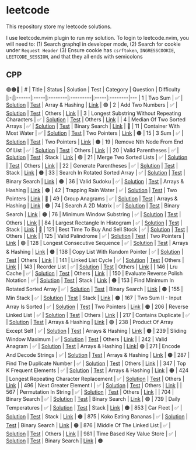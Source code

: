 # leetcode

This repository store my leetcode solutions.

I use leetcode.nvim plugin to run my solution.
To login to leetcode.nvim, you will need to:
(1) Search graphql in developer mode,
(2) Search for cookie under `Request Header`
(3) Ensure cookie has `csrftoken`, `INGRESSCOOKIE`, `LEETCODE_SESSION`, and that they all ends with semicolons

## CPP

🟢🟠🔴
| # | Title | Status | Solution | Test | Category | Question | Difficulty
|:-:|:------|:-----|:--------|:---------|:-----|:--------|---
| 1 | Two Sum | ✅ | [Solution](./solutions/cpp/include/1two_sum.hpp) | [Test](./solutions/cpp/tests/1two_sum_test.cpp) | Array & Hashing | [Link](https://leetcode.com/problems/two-sum/) | 🟢
| 2 | Add Two Numbers | ✅ | [Solution](./solutions/cpp/include/2add_two_numbers.hpp) | [Test](./solutions/cpp/tests/2add_two_numbers_test.cpp) | Others | [Link](https://leetcode.com/problems/add-two-numbers/) | 
| 3 | Longest Substring Without Repeating Characters | ✅ | [Solution](./solutions/cpp/include/3longest_substring_without_repeating_characters.hpp) | [Test](./solutions/cpp/tests/3longest_substring_without_repeating_characters_test.cpp) | Others | [Link](https://leetcode.com/problems/longest-substring-without-repeating-characters/) | 
| 4 | Median Of Two Sorted Arrays | ✅ | [Solution](./solutions/cpp/include/4median_of_two_sorted_arrays.hpp) | [Test](./solutions/cpp/tests/4median_of_two_sorted_arrays_test.cpp) | Binary Search | [Link](https://leetcode.com/problems/median-of-two-sorted-arrays/) | 🔴
| 11 | Container With Most Water | ✅ | [Solution](./solutions/cpp/include/11container_with_most_water.hpp) | [Test](./solutions/cpp/tests/11container_with_most_water_test.cpp) | Two Pointers | [Link](https://leetcode.com/problems/container-with-most-water/) | 🟠
| 15 | 3 Sum | ✅ | [Solution](./solutions/cpp/include/15three_sum.hpp) | [Test](./solutions/cpp/tests/15three_sum_test.cpp) | Two Pointers | [Link](https://leetcode.com/problems/3sum/) | 🟠
| 19 | Remove Nth Node From End Of List | ✅ | [Solution](./solutions/cpp/include/19remove_nth_node_from_end_of_list.hpp) | [Test](./solutions/cpp/tests/19remove_nth_node_from_end_of_list_test.cpp) | Others | [Link](https://leetcode.com/problems/remove-nth-node-from-end-of-list/) | 
| 20 | Valid Parentheses | ✅ | [Solution](./solutions/cpp/include/20valid_parentheses.hpp) | [Test](./solutions/cpp/tests/20valid_parentheses_test.cpp) | Stack | [Link](https://leetcode.com/problems/valid-parentheses/) | 🟢
| 21 | Merge Two Sorted Lists | ✅ | [Solution](./solutions/cpp/include/21merge_two_sorted_lists.hpp) | [Test](./solutions/cpp/tests/21merge_two_sorted_lists_test.cpp) | Others | [Link](https://leetcode.com/problems/merge-two-sorted-lists/) | 
| 22 | Generate Parentheses | ✅ | [Solution](./solutions/cpp/include/22generate_parentheses.hpp) | [Test](./solutions/cpp/tests/22generate_parentheses_test.cpp) | Stack | [Link](https://leetcode.com/problems/generate-parentheses/) | 🟠
| 33 | Search In Rotated Sorted Array | ✅ | [Solution](./solutions/cpp/include/33search_in_rotated_sorted_array.hpp) | [Test](./solutions/cpp/tests/33search_in_rotated_sorted_array_test.cpp) | Binary Search | [Link](https://leetcode.com/problems/search-in-rotated-sorted-array/) | 🟠
| 36 | Valid Sudoku | ✅ | [Solution](./solutions/cpp/include/36valid_sudoku.hpp) | [Test](./solutions/cpp/tests/36valid_sudoku_test.cpp) | Arrays & Hashing | [Link](https://leetcode.com/problems/valid-sudoku/) | 🟠
| 42 | Trapping Rain Water | ✅ | [Solution](./solutions/cpp/include/42trapping_rain_water.hpp) | [Test](./solutions/cpp/tests/42trapping_rain_water_test.cpp) | Two Pointers | [Link](https://leetcode.com/problems/trapping-rain-water/) | 🔴
| 49 | Group Anagrams | ✅ | [Solution](./solutions/cpp/include/49group_anagrams.hpp) | [Test](./solutions/cpp/tests/49group_anagrams_test.cpp) | Arrays & Hashing | [Link](https://leetcode.com/problems/group-anagrams/) | 🟠
| 74 | Search A 2D Matrix | ✅ | [Solution](./solutions/cpp/include/74search_a_2d_matrix.hpp) | [Test](./solutions/cpp/tests/74search_a_2d_matrix_test.cpp) | Binary Search | [Link](https://leetcode.com/problems/search-a-2d-matrix/) | 🟠
| 76 | Minimum Window Substring | ✅ | [Solution](./solutions/cpp/include/76minimum_window_substring.hpp) | [Test](./solutions/cpp/tests/76minimum_window_substring_test.cpp) | Others | [Link](https://leetcode.com/problems/minimum-window-substring/) | 
| 84 | Largest Rectangle In Histogram | ✅ | [Solution](./solutions/cpp/include/84largest_rectangle_in_histogram.hpp) | [Test](./solutions/cpp/tests/84largest_rectangle_in_histogram_test.cpp) | Stack | [Link](https://leetcode.com/problems/largest-rectangle-in-histogram/) | 🔴
| 121 | Best Time To Buy And Sell Stock | ✅ | [Solution](./solutions/cpp/include/121best_time_to_buy_and_sell_stock.hpp) | [Test](./solutions/cpp/tests/121best_time_to_buy_and_sell_stock_test.cpp) | Others | [Link](https://leetcode.com/problems/best-time-to-buy-and-sell-stock/) | 
| 125 | Valid Palindrome | ✅ | [Solution](./solutions/cpp/include/125valid_palindrome.hpp) | [Test](./solutions/cpp/tests/125valid_palindrome_test.cpp) | Two Pointers | [Link](https://leetcode.com/problems/valid-palindrome/) | 🟢
| 128 | Longest Consecutive Sequence | ✅ | [Solution](./solutions/cpp/include/128longest_consecutive_sequence.hpp) | [Test](./solutions/cpp/tests/128longest_consecutive_sequence_test.cpp) | Arrays & Hashing | [Link](https://leetcode.com/problems/longest-consecutive-sequence/) | 🟠
| 138 | Copy List With Random Pointer | ✅ | [Solution](./solutions/cpp/include/138copy_list_with_random_pointer.hpp) | [Test](./solutions/cpp/tests/138copy_list_with_random_pointer_test.cpp) | Others | [Link](https://leetcode.com/problems/copy-list-with-random-pointer/) | 
| 141 | Linked List Cycle | ✅ | [Solution](./solutions/cpp/include/141linked_list_cycle.hpp) | [Test](./solutions/cpp/tests/141linked_list_cycle_test.cpp) | Others | [Link](https://leetcode.com/problems/linked-list-cycle/) | 
| 143 | Reorder List | ✅ | [Solution](./solutions/cpp/include/143reorder_list.hpp) | [Test](./solutions/cpp/tests/143reorder_list_test.cpp) | Others | [Link](https://leetcode.com/problems/reorder-list/) | 
| 146 | Lru Cache | ✅ | [Solution](./solutions/cpp/include/146lru_cache.hpp) | [Test](./solutions/cpp/tests/146lru_cache_test.cpp) | Others | [Link](https://leetcode.com/problems/lru-cache/) | 
| 150 | Evaluate Reverse Polish Notation | ✅ | [Solution](./solutions/cpp/include/150evaluate_reverse_polish_notation.hpp) | [Test](./solutions/cpp/tests/150evaluate_reverse_polish_notation_test.cpp) | Stack | [Link](https://leetcode.com/problems/evaluate-reverse-polish-notation/) | 🟠
| 153 | Find Minimum In Rotated Sorted Array | ✅ | [Solution](./solutions/cpp/include/153find_minimum_in_rotated_sorted_array.hpp) | [Test](./solutions/cpp/tests/153find_minimum_in_rotated_sorted_array_test.cpp) | Binary Search | [Link](https://leetcode.com/problems/find-minimum-in-rotated-sorted-array/) | 🟠
| 155 | Min Stack | ✅ | [Solution](./solutions/cpp/include/155min_stack.hpp) | [Test](./solutions/cpp/tests/155min_stack_test.cpp) | Stack | [Link](https://leetcode.com/problems/min-stack/) | 🟠
| 167 | Two Sum II - Input Array Is Sorted | ✅ | [Solution](./solutions/cpp/include/167two_sum_ii.hpp) | [Test](./solutions/cpp/tests/167two_sum_ii_test.cpp) | Two Pointers | [Link](https://leetcode.com/problems/two-sum-ii-input-array-is-sorted/) | 🟠
| 206 | Reverse Linked List | ✅ | [Solution](./solutions/cpp/include/206reverse_linked_list.hpp) | [Test](./solutions/cpp/tests/206reverse_linked_list_test.cpp) | Others | [Link](https://leetcode.com/problems/reverse-linked-list/) | 
| 217 | Contains Duplicate | ✅ | [Solution](./solutions/cpp/include/217contains_duplicate.hpp) | [Test](./solutions/cpp/tests/217contains_duplicate_test.cpp) | Arrays & Hashing | [Link](https://leetcode.com/problems/contains-duplicate/) | 🟢
| 238 | Product Of Array Except Self | ✅ | [Solution](./solutions/cpp/include/238product_of_array_except_self.hpp) | [Test](./solutions/cpp/tests/238product_of_array_except_self_test.cpp) | Arrays & Hashing | [Link](https://leetcode.com/problems/product-of-array-except-self/) | 🟠
| 239 | Sliding Window Maximum | ✅ | [Solution](./solutions/cpp/include/239sliding_window_maximum.hpp) | [Test](./solutions/cpp/tests/239sliding_window_maximum_test.cpp) | Others | [Link](https://leetcode.com/problems/sliding-window-maximum/) | 
| 242 | Valid Anagram | ✅ | [Solution](./solutions/cpp/include/242valid_anagram.hpp) | [Test](./solutions/cpp/tests/242valid_anagram_test.cpp) | Arrays & Hashing | [Link](https://leetcode.com/problems/valid-anagram/)| 🟢
| 271 | Encode And Decode Strings | ✅ | [Solution](./solutions/cpp/include/271encode_and_decode_strings.hpp) | [Test](./solutions/cpp/tests/271encode_and_decode_strings_test.cpp) | Arrays & Hashing | [Link](https://leetcode.com/problems/encode-and-decode-strings/) | 🟠
| 287 | Find The Duplicate Number | ✅ | [Solution](./solutions/cpp/include/287find_the_duplicate_number.hpp) | [Test](./solutions/cpp/tests/287find_the_duplicate_number_test.cpp) | Others | [Link](https://leetcode.com/problems/find-the-duplicate-number/) | 
| 347 | Top K Frequent Elements | ✅ | [Solution](./solutions/cpp/include/347top_k_frequent_elements.hpp) | [Test](./solutions/cpp/tests/347top_k_frequent_elements_test.cpp) | Arrays & Hashing | [Link](https://leetcode.com/problems/top-k-frequent-elements/) | 🟠
| 424 | Longest Repeating Character Replacement | ✅ | [Solution](./solutions/cpp/include/424longest_repeating_character_replacement.hpp) | [Test](./solutions/cpp/tests/424longest_repeating_character_replacement_test.cpp) | Others | [Link](https://leetcode.com/problems/longest-repeating-character-replacement/) | 
| 496 | Next Greater Element I | ✅ | [Solution](./solutions/cpp/include/496next_greater_element_i.hpp) | [Test](./solutions/cpp/tests/496next_greater_element_i_test.cpp) | Others | [Link](https://leetcode.com/problems/next-greater-element-i/) | 
| 567 | Permutation In String | ✅ | [Solution](./solutions/cpp/include/567permutation_in_string.hpp) | [Test](./solutions/cpp/tests/567permutation_in_string_test.cpp) | Others | [Link](https://leetcode.com/problems/permutation-in-string/) | 
| 704 | Binary Search | ✅ | [Solution](./solutions/cpp/include/704binary_search.hpp) | [Test](./solutions/cpp/tests/704binary_search_test.cpp) | Binary Search | [Link](https://leetcode.com/problems/binary-search/) | 🟢
| 739 | Daily Temperatures | ✅ | [Solution](./solutions/cpp/include/739daily_temperatures.hpp) | [Test](./solutions/cpp/tests/739daily_temperatures_test.cpp) | Stack | [Link](https://leetcode.com/problems/daily-temperatures/) | 🟠
| 853 | Car Fleet | ✅ | [Solution](./solutions/cpp/include/853car_fleet.hpp) | [Test](./solutions/cpp/tests/853car_fleet_test.cpp) | Stack | [Link](https://leetcode.com/problems/car-fleet/) | 🟠
| 875 | Koko Eating Bananas | ✅ | [Solution](./solutions/cpp/include/875koko_eating_bananas.hpp) | [Test](./solutions/cpp/tests/875koko_eating_bananas_test.cpp) | Binary Search | [Link](https://leetcode.com/problems/koko-eating-bananas/) | 🟠
| 876 | Middle Of The Linked List | ✅ | [Solution](./solutions/cpp/include/876middle_of_the_linked_list.hpp) | [Test](./solutions/cpp/tests/876middle_of_the_linked_list_test.cpp) | Others | [Link](https://leetcode.com/problems/middle-of-the-linked-list/) | 
| 981 | Time Based Key Value Store | ✅ | [Solution](./solutions/cpp/include/981time_based_key_value_store.hpp) | [Test](./solutions/cpp/tests/981time_based_key_value_store_test.cpp) | Binary Search | [Link](https://leetcode.com/problems/time-based-key-value-store/) | 🟠
